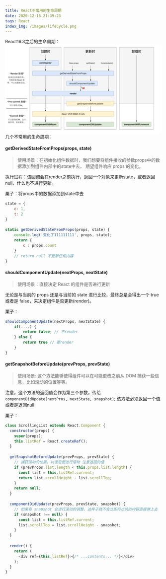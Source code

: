 ```yaml
---
title: React不常用的生命周期
date: 2020-12-16 21:39:23
tags: React
index_img: /images/lifeCycle.png
---
```

React16.3之后的生命周期：
<img style="margin:0 auto;" src="/images/lifeCycle.png" />
几个不常用的生命周期：

#### getDerivedStateFromProps(props, state)
> 使用场景：在初始化组件数据时，我们想要将组件接收的参数props中的数据添加到组件内部中的state中去， 期望组件响应 props 的变化。

执行过程：该回调会在render之前执行，返回一个对象来更新state，或者返回null，什么也不进行更新。

栗子：将props中的数据添加到state中去
```javascript
state = {
    c: 1,
    t: 2
}

static getDerivedStateFromProps(props, state) {
    console.log('变化了111111111', props, state);
    return {
        c : props.count
    }
    // return null 不更新任何内容
}
```
#### shouldComponentUpdate(nextProps, nextState)
> 使用场景：直接决定 React 的组件是否进行更新

无论是与当前的 props 还是与当前的 state 进行比较，最终总是会得出一个 true 或者是 false，来决定组件是否更新(render)。

栗子：
```javascript
shouldComponentUpdate(nextProps, nextState) {
    if(....) {
        return false; // 不render
    } else {
        return true // 要render
    }
}
```

#### getSnapshotBeforeUpdate(prevProps, prevState)
> 使用场景: 这个方法能够使得组件可以在可能更改之前从 DOM 捕获一些信息，比如滚动的位置等等。

注意，这个方法的返回值会作为第三个参数，传给`componentDidUpdate(nextPros, nextState, snapshot)`;
该方法必须返回一个值或者是返回null

栗子：
```javascript
class ScrollingList extends React.Component {
  constructor(props) {
    super(props);
    this.listRef = React.createRef();
  }

  getSnapshotBeforeUpdate(prevProps, prevState) {
    // 捕获滚动的位置，以便后面进行滚动 注意返回的值
    if (prevProps.list.length < this.props.list.length) {
      const list = this.listRef.current;
      return list.scrollHeight - list.scrollTop;
    }
    return null;
  }

  componentDidUpdate(prevProps, prevState, snapshot) {
    // 如果有 snapshot 会进行滚动的调整，这样子就不会立即将之前的内容直接弹上去
    if (snapshot !== null) {
      const list = this.listRef.current;
      list.scrollTop = list.scrollHeight - snapshot;
    }
  }

  render() {
    return (
      <div ref={this.listRef}>{/* ...contents... */}</div>
    );
  }
}
```
